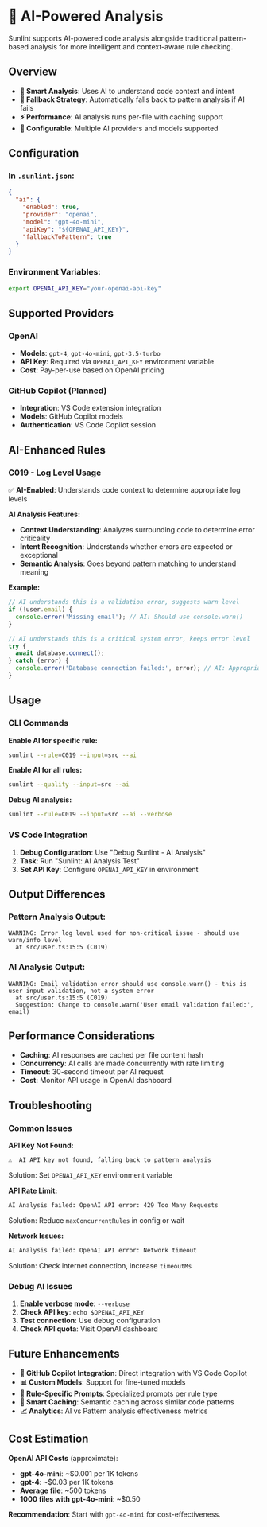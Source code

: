 # 🤖 AI-Powered Analysis

Sunlint supports AI-powered code analysis alongside traditional pattern-based analysis for more intelligent and context-aware rule checking.

## Overview

- **🎯 Smart Analysis**: Uses AI to understand code context and intent
- **🔄 Fallback Strategy**: Automatically falls back to pattern analysis if AI fails
- **⚡ Performance**: AI analysis runs per-file with caching support
- **🔧 Configurable**: Multiple AI providers and models supported

## Configuration

### In `.sunlint.json`:

```json
{
  "ai": {
    "enabled": true,
    "provider": "openai",
    "model": "gpt-4o-mini",
    "apiKey": "${OPENAI_API_KEY}",
    "fallbackToPattern": true
  }
}
```

### Environment Variables:

```bash
export OPENAI_API_KEY="your-openai-api-key"
```

## Supported Providers

### OpenAI
- **Models**: `gpt-4`, `gpt-4o-mini`, `gpt-3.5-turbo`
- **API Key**: Required via `OPENAI_API_KEY` environment variable
- **Cost**: Pay-per-use based on OpenAI pricing

### GitHub Copilot (Planned)
- **Integration**: VS Code extension integration
- **Models**: GitHub Copilot models
- **Authentication**: VS Code Copilot session

## AI-Enhanced Rules

### C019 - Log Level Usage
✅ **AI-Enabled**: Understands code context to determine appropriate log levels

**AI Analysis Features:**
- **Context Understanding**: Analyzes surrounding code to determine error criticality
- **Intent Recognition**: Understands whether errors are expected or exceptional
- **Semantic Analysis**: Goes beyond pattern matching to understand meaning

**Example:**
```typescript
// AI understands this is a validation error, suggests warn level
if (!user.email) {
  console.error('Missing email'); // AI: Should use console.warn()
}

// AI understands this is a critical system error, keeps error level
try {
  await database.connect();
} catch (error) {
  console.error('Database connection failed:', error); // AI: Appropriate error level
}
```

## Usage

### CLI Commands

**Enable AI for specific rule:**
```bash
sunlint --rule=C019 --input=src --ai
```

**Enable AI for all rules:**
```bash
sunlint --quality --input=src --ai
```

**Debug AI analysis:**
```bash
sunlint --rule=C019 --input=src --ai --verbose
```

### VS Code Integration

1. **Debug Configuration**: Use "Debug Sunlint - AI Analysis"
2. **Task**: Run "Sunlint: AI Analysis Test"
3. **Set API Key**: Configure `OPENAI_API_KEY` in environment

## Output Differences

### Pattern Analysis Output:
```
WARNING: Error log level used for non-critical issue - should use warn/info level
  at src/user.ts:15:5 (C019)
```

### AI Analysis Output:
```
WARNING: Email validation error should use console.warn() - this is user input validation, not a system error
  at src/user.ts:15:5 (C019)
  Suggestion: Change to console.warn('User email validation failed:', email)
```

## Performance Considerations

- **Caching**: AI responses are cached per file content hash
- **Concurrency**: AI calls are made concurrently with rate limiting
- **Timeout**: 30-second timeout per AI request
- **Cost**: Monitor API usage in OpenAI dashboard

## Troubleshooting

### Common Issues

**API Key Not Found:**
```bash
⚠️  AI API key not found, falling back to pattern analysis
```
Solution: Set `OPENAI_API_KEY` environment variable

**API Rate Limit:**
```bash
AI Analysis failed: OpenAI API error: 429 Too Many Requests
```
Solution: Reduce `maxConcurrentRules` in config or wait

**Network Issues:**
```bash
AI Analysis failed: OpenAI API error: Network timeout
```
Solution: Check internet connection, increase `timeoutMs`

### Debug AI Issues

1. **Enable verbose mode**: `--verbose`
2. **Check API key**: `echo $OPENAI_API_KEY`
3. **Test connection**: Use debug configuration
4. **Check API quota**: Visit OpenAI dashboard

## Future Enhancements

- **🔄 GitHub Copilot Integration**: Direct integration with VS Code Copilot
- **📊 Custom Models**: Support for fine-tuned models
- **🎯 Rule-Specific Prompts**: Specialized prompts per rule type
- **💾 Smart Caching**: Semantic caching across similar code patterns
- **📈 Analytics**: AI vs Pattern analysis effectiveness metrics

## Cost Estimation

**OpenAI API Costs** (approximate):
- **gpt-4o-mini**: ~$0.001 per 1K tokens
- **gpt-4**: ~$0.03 per 1K tokens
- **Average file**: ~500 tokens
- **1000 files with gpt-4o-mini**: ~$0.50

**Recommendation**: Start with `gpt-4o-mini` for cost-effectiveness.
